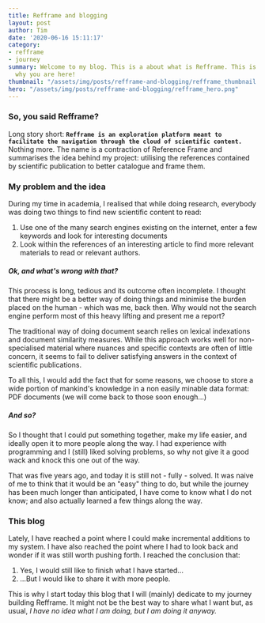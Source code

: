 ```yaml
---
title: Refframe and blogging
layout: post
author: Tim
date: '2020-06-16 15:11:17'
category:
- refframe
- journey
summary: Welcome to my blog. This is a about what is Refframe. This is also about
  why you are here!
thumbnail: "/assets/img/posts/refframe-and-blogging/refframe_thumbnail.png"
hero: "/assets/img/posts/refframe-and-blogging/refframe_hero.png"
---
```


### So, you said Refframe?
Long story short: **`Refframe is an exploration platform meant to facilitate the navigation through the cloud of scientific content.`**
Nothing more. The name is a contraction of Reference Frame and summarises the idea behind my project: utilising the references contained by scientific publication to better catalogue and frame them.
### My problem and the idea
During my time in academia, I realised that while doing research, everybody was doing two things to find new scientific content to read:

1. Use one of the many search engines existing on the internet, enter a few keywords and look for interesting documents
2. Look within the references of an interesting article to find more relevant materials to read or relevant authors.

##### Ok, and what's wrong with that?
This process is long, tedious and its outcome often incomplete. I thought that there might be a better way of doing things and minimise the burden placed on the human - which was me, back then. Why would not the search engine perform most of this heavy lifting and present me a report?

The traditional way of doing document search relies on lexical indexations and document similarity measures. While this approach works well for non-specialised material where nuances and specific contexts are often of little concern, it seems to fail to deliver satisfying answers in the context of scientific publications. 

To all this, I would add the fact that for some reasons, we choose to store a wide portion of mankind's knowledge in a non easily minable data format: PDF documents (we will come back to those soon enough...)

##### And so?
So I thought that I could put something together, make my life easier, and ideally open it to more people along the way. I had experience with programming and I (still) liked solving problems, so why not give it a good wack and knock this one out of the way.

That was five years ago, and today it is still not - fully - solved. It was naive of me to think that it would be an "easy" thing to do, but while the journey has been much longer than anticipated, I have come to know what I do not know; and also actually learned a few things along the way.

### This blog
Lately, I have reached a point where I could make incremental additions to my system. I have also reached the point where I had to look back and wonder if it was still worth pushing forth. I reached the conclusion that:

1. Yes, I would still like to finish what I have started...
2. ...But I would like to share it with more people.

This is why I start today this blog that I will (mainly) dedicate to my journey building Refframe.  It might not be the best way to share what I want but, 
as usual, *I have no idea what I am doing, but I am doing it anyway.*
